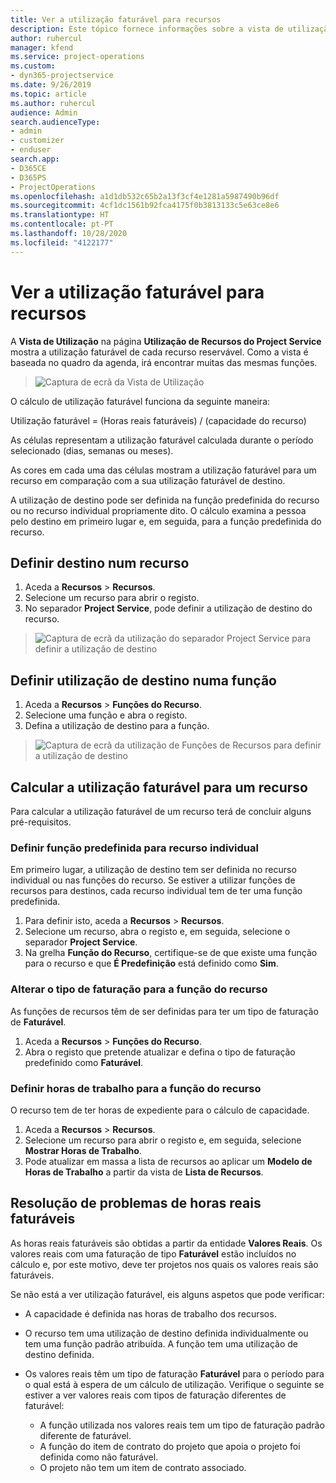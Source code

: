 ```yaml
---
title: Ver a utilização faturável para recursos
description: Este tópico fornece informações sobre a vista de utilização de recursos.
author: ruhercul
manager: kfend
ms.service: project-operations
ms.custom:
- dyn365-projectservice
ms.date: 9/26/2019
ms.topic: article
ms.author: ruhercul
audience: Admin
search.audienceType:
- admin
- customizer
- enduser
search.app:
- D365CE
- D365PS
- ProjectOperations
ms.openlocfilehash: a1d1db532c65b2a13f3cf4e1281a5987490b96df
ms.sourcegitcommit: 4cf1dc1561b92fca4175f0b3813133c5e63ce8e6
ms.translationtype: HT
ms.contentlocale: pt-PT
ms.lasthandoff: 10/28/2020
ms.locfileid: "4122177"
---
```

# <a name="view-chargeable-utilization-for-resources"></a>Ver a utilização faturável para recursos
 
A **Vista de Utilização** na página **Utilização de Recursos do Project Service** mostra a utilização faturável de cada recurso reservável. Como a vista é baseada no quadro da agenda, irá encontrar muitas das mesmas funções.

> ![Captura de ecrã da Vista de Utilização](media/FAQ-utilization-1.png)
 

O cálculo de utilização faturável funciona da seguinte maneira:

   Utilização faturável = (Horas reais faturáveis) / (capacidade do recurso)

As células representam a utilização faturável calculada durante o período selecionado (dias, semanas ou meses).

As cores em cada uma das células mostram a utilização faturável para um recurso em comparação com a sua utilização faturável de destino. 

A utilização de destino pode ser definida na função predefinida do recurso ou no recurso individual propriamente dito. O cálculo examina a pessoa pelo destino em primeiro lugar e, em seguida, para a função predefinida do recurso.

## <a name="set-target-on-a-resource"></a>Definir destino num recurso

1. Aceda a **Recursos** \> **Recursos**. 
2. Selecione um recurso para abrir o registo. 
3. No separador **Project Service**, pode definir a utilização de destino do recurso.

> ![Captura de ecrã da utilização do separador Project Service para definir a utilização de destino](media/FAQ-utilization-2.png)
 
## <a name="set-target-utilization-on-a-role"></a>Definir utilização de destino numa função

1. Aceda a **Recursos** \> **Funções do Recurso**. 
2. Selecione uma função e abra o registo. 
3. Defina a utilização de destino para a função.

> ![Captura de ecrã da utilização de Funções de Recursos para definir a utilização de destino](media/FAQ-utilization-3.png)
 
## <a name="calculate-chargeable-utilization-for-a-resource"></a>Calcular a utilização faturável para um recurso

Para calcular a utilização faturável de um recurso terá de concluir alguns pré-requisitos. 

### <a name="set-default-role-for-individual-resource"></a>Definir função predefinida para recurso individual

Em primeiro lugar, a utilização de destino tem ser definida no recurso individual ou nas funções do recurso. Se estiver a utilizar funções de recursos para destinos, cada recurso individual tem de ter uma função predefinida. 

1. Para definir isto, aceda a **Recursos** \> **Recursos**. 
2. Selecione um recurso, abra o registo e, em seguida, selecione o separador **Project Service**. 
3. Na grelha **Função do Recurso**, certifique-se de que existe uma função para o recurso e que **É Predefinição** está definido como **Sim**.
 
### <a name="change-billing-type-for-resource-role"></a>Alterar o tipo de faturação para a função do recurso

As funções de recursos têm de ser definidas para ter um tipo de faturação de **Faturável**. 

1. Aceda a **Recursos** \> **Funções do Recurso**. 
2. Abra o registo que pretende atualizar e defina o tipo de faturação predefinido como **Faturável**.

### <a name="set-working-hours-for-resource-role"></a>Definir horas de trabalho para a função do recurso
 
O recurso tem de ter horas de expediente para o cálculo de capacidade. 

1. Aceda a **Recursos** \> **Recursos**. 
2. Selecione um recurso para abrir o registo e, em seguida, selecione **Mostrar Horas de Trabalho**. 
3. Pode atualizar em massa a lista de recursos ao aplicar um **Modelo de Horas de Trabalho** a partir da vista de **Lista de Recursos**.

## <a name="troubleshooting-chargeable-actual-hours"></a>Resolução de problemas de horas reais faturáveis

As horas reais faturáveis são obtidas a partir da entidade **Valores Reais**. Os valores reais com uma faturação de tipo **Faturável** estão incluídos no cálculo e, por este motivo, deve ter projetos nos quais os valores reais são faturáveis.

Se não está a ver utilização faturável, eis alguns aspetos que pode verificar:

- A capacidade é definida nas horas de trabalho dos recursos.
- O recurso tem uma utilização de destino definida individualmente ou tem uma função padrão atribuída. A função tem uma utilização de destino definida.
- Os valores reais têm um tipo de faturação **Faturável** para o período para o qual está à espera de um cálculo de utilização. Verifique o seguinte se estiver a ver valores reais com tipos de faturação diferentes de faturável:

  - A função utilizada nos valores reais tem um tipo de faturação padrão diferente de faturável.
  - A função do item de contrato do projeto que apoia o projeto foi definida como não faturável.
  - O projeto não tem um item de contrato associado.

